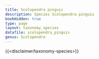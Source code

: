 ```yaml
---
title: Scolopendra pinguis
description: Species Scolopendra pinguis
bookHidden: true
type: page
layout: taxonomy_species
datafile: scolopendra_pinguis
genus: Scolopendra
---
```


{{<disclaimer/taxonomy-species>}}